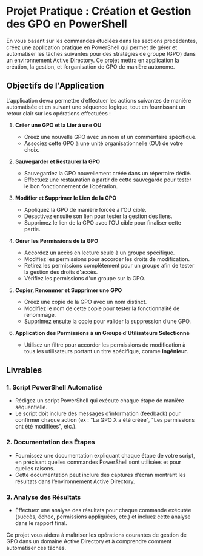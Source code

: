 # Projet Pratique : Création et Gestion des GPO en PowerShell

En vous basant sur les commandes étudiées dans les sections précédentes, créez une application pratique en PowerShell qui permet de gérer et automatiser les tâches suivantes pour des stratégies de groupe (GPO) dans un environnement Active Directory. Ce projet mettra en application la création, la gestion, et l’organisation de GPO de manière autonome.

## Objectifs de l'Application

L’application devra permettre d’effectuer les actions suivantes de manière automatisée et en suivant une séquence logique, tout en fournissant un retour clair sur les opérations effectuées :

1. **Créer une GPO et la Lier à une OU**
   - Créez une nouvelle GPO avec un nom et un commentaire spécifique.
   - Associez cette GPO à une unité organisationnelle (OU) de votre choix.

2. **Sauvegarder et Restaurer la GPO**
   - Sauvegardez la GPO nouvellement créée dans un répertoire dédié.
   - Effectuez une restauration à partir de cette sauvegarde pour tester le bon fonctionnement de l’opération.

3. **Modifier et Supprimer le Lien de la GPO**
   - Appliquez la GPO de manière forcée à l’OU cible.
   - Désactivez ensuite son lien pour tester la gestion des liens.
   - Supprimez le lien de la GPO avec l’OU cible pour finaliser cette partie.

4. **Gérer les Permissions de la GPO**
   - Accordez un accès en lecture seule à un groupe spécifique.
   - Modifiez les permissions pour accorder les droits de modification.
   - Retirez les permissions complètement pour un groupe afin de tester la gestion des droits d'accès.
   - Vérifiez les permissions d'un groupe sur la GPO.

5. **Copier, Renommer et Supprimer une GPO**
   - Créez une copie de la GPO avec un nom distinct.
   - Modifiez le nom de cette copie pour tester la fonctionnalité de renommage.
   - Supprimez ensuite la copie pour valider la suppression d’une GPO.

6. **Application des Permissions à un Groupe d'Utilisateurs Sélectionné**
   - Utilisez un filtre pour accorder les permissions de modification à tous les utilisateurs portant un titre spécifique, comme **Ingénieur**.
   
## Livrables

### 1. Script PowerShell Automatisé
   - Rédigez un script PowerShell qui exécute chaque étape de manière séquentielle.
   - Le script doit inclure des messages d’information (feedback) pour confirmer chaque action (ex : "La GPO X a été créée", "Les permissions ont été modifiées", etc.).
   
### 2. Documentation des Étapes
   - Fournissez une documentation expliquant chaque étape de votre script, en précisant quelles commandes PowerShell sont utilisées et pour quelles raisons.
   - Cette documentation peut inclure des captures d’écran montrant les résultats dans l’environnement Active Directory.

### 3. Analyse des Résultats
   - Effectuez une analyse des résultats pour chaque commande exécutée (succès, échec, permissions appliquées, etc.) et incluez cette analyse dans le rapport final.

Ce projet vous aidera à maîtriser les opérations courantes de gestion de GPO dans un domaine Active Directory et à comprendre comment automatiser ces tâches.
